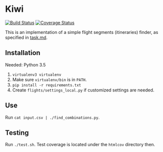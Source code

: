 # Kiwi

[![Build Status](https://travis-ci.org/garncarz/kiwi.svg?branch=master)](https://travis-ci.org/garncarz/kiwi)
[![Coverage Status](https://coveralls.io/repos/github/garncarz/kiwi/badge.svg?branch=master)](https://coveralls.io/github/garncarz/kiwi?branch=master)

This is an implementation of a simple flight segments (itineraries) finder, as specified in [task.md](task.md).


## Installation

Needed: Python 3.5

1. `virtualenv3 virtualenv`
2. Make sure `virtualenv/bin` is in `PATH`.
3. `pip install -r requirements.txt`
4. Create `flights/settings_local.py` if customized settings are needed.


## Use

Run `cat input.csv | ./find_combinations.py`.


## Testing

Run `./test.sh`.
Test coverage is located under the `htmlcov` directory then.


<!-- ❄️ Hello to the GitHub Archive! ❄️ -->
